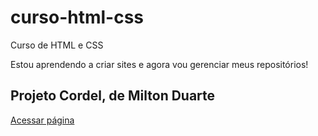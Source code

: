 # curso-html-css
 Curso de HTML e CSS

Estou aprendendo a criar sites e agora vou gerenciar meus repositórios!

<h2>Projeto Cordel, de Milton Duarte</h2>
<a href="https://robertorangelsa.github.io/projeto-cordel/">Acessar página</a>